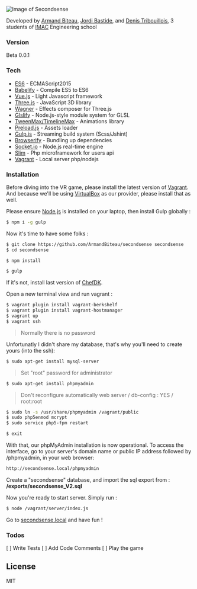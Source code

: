 ![Image of Secondsense](http://armandbiteau.com/secondsense.png)

Developed by [Armand Biteau](https://www.armandbiteau.com), [Jordi Bastide](https://www.jordi-bastide.com), and [Denis Tribouillois](https://fr.linkedin.com/pub/denis-tribouillois/b8/585/b39), 3 students of [IMAC](http://www.ingenieur-imac.fr/) Engineering school

### Version
Beta 0.0.1

### Tech

* [ES6](https://nodejs.org/en/docs/es6/) - ECMAScript2015
* [Babelify](https://github.com/babel/babelify) - Compile ES5 to ES6
* [Vue.js](http://vuejs.org/) - Light Javascript framework
* [Three.js](http://threejs.org/) - JavaScript 3D library
* [Wagner](https://github.com/spite/Wagner) - Effects composer for Three.js
* [Glslify](https://github.com/stackgl/glslify) - Node.js-style module system for GLSL
* [TweenMax/TimelineMax](https://greensock.com/gsap) - Animations library
* [Preload.js](http://www.createjs.com/preloadjs) - Assets loader
* [Gulp.js](http://gulpjs.com/) - Streaming build system (Scss/Jshint)
* [Browserify](http://browserify.org/) - Bundling up dependencies
* [Socket.io](http://socket.io/) - Node.js real-time engine
* [Slim](http://www.slimframework.com/) - Php microframework for users api
* [Vagrant](https://www.vagrantup.com/) - Local server php/nodejs

### Installation

Before diving into the VR game, please install the latest version of [Vagrant](https://www.vagrantup.com/). And because we'll be using [VirtualBox](https://www.virtualbox.org) as our provider, please install that as well.

Please ensure [Node.js](https://nodejs.org/en) is installed on your laptop, then install Gulp globally :
```sh
$ npm i -g gulp
```

Now it's time to have some folks :
```sh
$ git clone https://github.com/ArmandBiteau/secondsense secondsense
$ cd secondsense

$ npm install

$ gulp
```

If it's not, install last version of [ChefDK](https://downloads.chef.io/chef-dk/mac/).

Open a new terminal view and run vagrant :
```sh
$ vagrant plugin install vagrant-berkshelf
$ vagrant plugin install vagrant-hostmanager
$ vagrant up
$ vagrant ssh
```

> Normally there is no password

Unfortunatly I didn't share my database, that's why you'll need to create yours (into the ssh):
```sh
$ sudo apt-get install mysql-server
```
> Set "root" password for administrator

```sh
$ sudo apt-get install phpmyadmin
```
> Don't reconfigure automatically web server / db-config : YES / root:root

```sh
$ sudo ln -s /usr/share/phpmyadmin /vagrant/public
$ sudo php5enmod mcrypt
$ sudo service php5-fpm restart

$ exit
```

With that, our phpMyAdmin installation is now operational. To access the interface, go to your server's domain name or public IP address followed by /phpmyadmin, in your web browser:

```sh
http://secondsense.local/phpmyadmin
```

Create a "secondsense" database, and import the sql export from : **/exports/secondsense_V2.sql**

Now you're ready to start server. Simply run :
```sh
$ node /vagrant/server/index.js
```

Go to [secondsense.local](http://secondsense.local) and have fun !

### Todos

 [ ] Write Tests
 [ ] Add Code Comments
 [ ] Play the game

License
----

MIT
